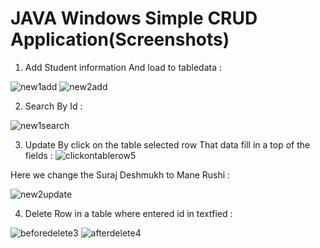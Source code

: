 #  JAVA Windows Simple CRUD Application(Screenshots)
1) Add Student information And load to tabledata :

![new1add](https://user-images.githubusercontent.com/68272031/155835572-b9a79fc1-3ac5-41cd-ba31-7f2521e8b788.PNG)
![new2add](https://user-images.githubusercontent.com/68272031/155835575-15ff2813-7bb1-444f-8f43-664df085c196.PNG)

2) Search By Id :

![new1search](https://user-images.githubusercontent.com/68272031/155835542-45618eda-ec4c-45fc-8c56-21006ad85ac7.PNG)

3) Update By click on the table selected row That data fill in a top of the fields :
![clickontablerow5](https://user-images.githubusercontent.com/68272031/155835037-2c071327-945a-43bc-925f-7f019dd50982.PNG)

 Here we change the Suraj Deshmukh to Mane Rushi :
 
![new2update](https://user-images.githubusercontent.com/68272031/155835517-7f67bb90-1b8c-4a17-9ac1-f038d04b98d4.PNG)

4) Delete Row in a table where entered id in textfied :

![beforedelete3](https://user-images.githubusercontent.com/68272031/155834890-3c8d68cb-3872-45a5-89c2-955df7fd76dd.PNG)
![afterdelete4](https://user-images.githubusercontent.com/68272031/155834895-1b7c728f-fa77-433b-ad92-09d06ce2027b.PNG)
